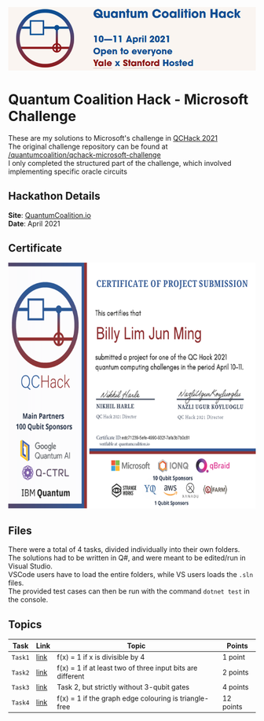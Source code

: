 ![QCHack Banner](qchack_banner.jpg)  
  
# Quantum Coalition Hack - Microsoft Challenge  
  
These are my solutions to Microsoft's challenge in [QCHack 2021](https://www.quantumcoalition.io/)  
The original challenge repository can be found at [/quantumcoalition/qchack-microsoft-challenge](https://github.com/quantumcoalition/qchack-microsoft-challenge)  
I only completed the structured part of the challenge, which involved implementing specific oracle circuits  
  
## Hackathon Details  
**Site**: [QuantumCoalition.io](https://www.quantumcoalition.io/)  
**Date**: April 2021  

## Certificate
<a href="https://www.quantumcoalition.io/"><img src="./qchack_certificate.png" alt="QC Hack 2021 Certificate" height="500px"></a>  
  
## Files  
There were a total of 4 tasks, divided individually into their own folders.  
The solutions had to be written in Q#, and were meant to be edited/run in Visual Studio.  
VSCode users have to load the entire folders, while VS users loads the `.sln` files.  
The provided test cases can then be run with the command `dotnet test` in the console.  
  
## Topics  
| Task    | Link            | Topic                                                      | Points    |  
|---------|-----------------|------------------------------------------------------------|-----------|  
| `Task1` | [link](./Task1) | f(x) = 1 if x is divisible by 4                            | 1 point   |  
| `Task2` | [link](./Task2) | f(x) = 1 if at least two of three input bits are different | 2 points  |  
| `Task3` | [link](./Task3) | Task 2, but strictly without 3-qubit gates                 | 4 points  |  
| `Task4` | [link](./Task4) | f(x) = 1 if the graph edge colouring is triangle-free      | 12 points |  
  